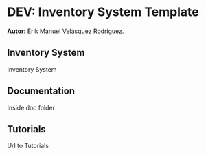 # DEV: Inventory System Template

**Autor:** Erik Manuel Velásquez Rodríguez.

## Inventory System

Inventory System

## Documentation

Inside doc folder

## Tutorials

Url to Tutorials